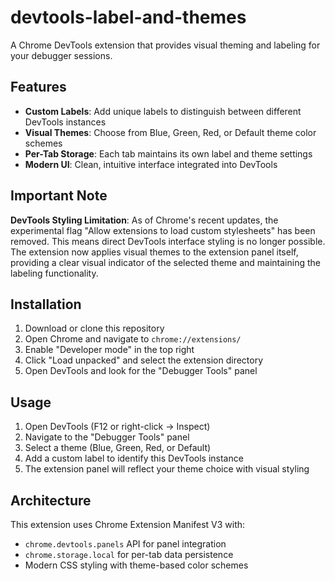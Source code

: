 # devtools-label-and-themes

A Chrome DevTools extension that provides visual theming and labeling for your debugger sessions. 

## Features

- **Custom Labels**: Add unique labels to distinguish between different DevTools instances
- **Visual Themes**: Choose from Blue, Green, Red, or Default theme color schemes
- **Per-Tab Storage**: Each tab maintains its own label and theme settings
- **Modern UI**: Clean, intuitive interface integrated into DevTools

## Important Note

**DevTools Styling Limitation**: As of Chrome's recent updates, the experimental flag "Allow extensions to load custom stylesheets" has been removed. This means direct DevTools interface styling is no longer possible. The extension now applies visual themes to the extension panel itself, providing a clear visual indicator of the selected theme and maintaining the labeling functionality.

## Installation

1. Download or clone this repository
2. Open Chrome and navigate to `chrome://extensions/`
3. Enable "Developer mode" in the top right
4. Click "Load unpacked" and select the extension directory
5. Open DevTools and look for the "Debugger Tools" panel

## Usage

1. Open DevTools (F12 or right-click → Inspect)
2. Navigate to the "Debugger Tools" panel
3. Select a theme (Blue, Green, Red, or Default)
4. Add a custom label to identify this DevTools instance
5. The extension panel will reflect your theme choice with visual styling

## Architecture

This extension uses Chrome Extension Manifest V3 with:
- `chrome.devtools.panels` API for panel integration
- `chrome.storage.local` for per-tab data persistence
- Modern CSS styling with theme-based color schemes
